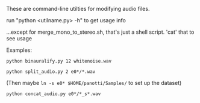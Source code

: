 
These are command-line utilties for modifying audio files.

run "python <utilname.py> -h" to get usage info

...except for merge\_mono\_to\_stereo.sh, that's just a shell script. 'cat' that to see usage

Examples:

    python binauralify.py 12 whitenoise.wav

    python split_audio.py 2 e0*/*.wav

(Then maybe `ln -s e0* $HOME/panotti/Samples/` to set up the dataset)

    python concat_audio.py e0*/*_s*.wav

